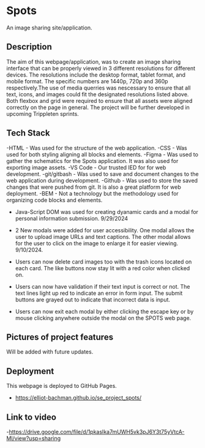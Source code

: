 # Spots

An image sharing site/application.

## Description

The aim of this webpage/application, was to create an image sharing interface that can be properly viewed in 3 different resolutions for different devices. The resolutions include the desktop format, tablet format, and mobile format. The specific numbers are 1440p, 720p and 360p respectively.The use of media querries was nescessary to ensure that all text, icons, and images could fit the designated resolutions listed above. Both flexbox and grid were required to ensure that all assets were aligned correctly on the page in general. The project will be further developed in upcoming Trippleten sprints.

## Tech Stack

-HTML - Was used for the structure of the web application.
-CSS - Was used for both styling aligning all blocks and elements.
-Figma - Was used to gather the schematics for the Spots application. It was also used for exporting image assets.
-VS Code - Our trusted IED for for web development.
-git/gitbash - Was used to save and document changes to the web application during development.
-Github - Was used to store the saved changes that were pushed from git. It is also a great platform for web deployment.
-BEM - Not a technology but the methodology used for organizing code blocks and elements.

- Java-Script DOM was used for creating dyanamic cards and a modal for personal information submission. 9/29/2024

- 2 New modals were added for user accessibility. One modal allows the user to upload image URLs and text captions. The other modal allows for the user to click on the image to enlarge it for easier viewing. 9/10/2024.

- Users can now delete card images too with the trash icons located on each card. The like buttons now stay lit with a red color when clicked on.

- Users can now have validation if their text input is correct or not. The text lines light up red to indicate an error in form input. The submit buttons are grayed out to indicate that incorrect data is input.

- Users can now exit each modal by either clicking the escape key or by mouse clicking anywhere outside the modal on the SPOTS web page.

## Pictures of project features

Will be added with future updates.

## Deployment

This webpage is deployed to GitHub Pages.

- https://elliot-bachman.github.io/se_project_spots/

## Link to video

-https://drive.google.com/file/d/1pkasIka7mUWH5vk3pJ6Y3t75yVtcA-Ml/view?usp=sharing
